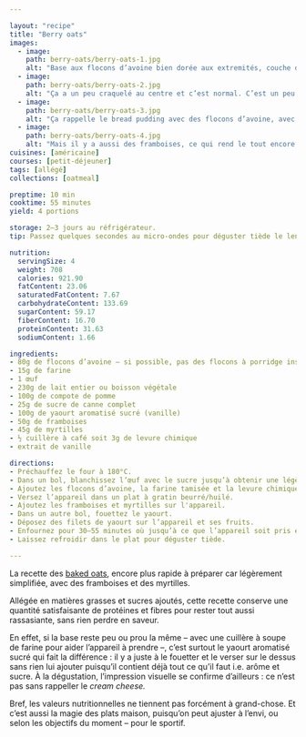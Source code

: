 ```yaml
---

layout: "recipe"
title: "Berry oats"
images:
  - image:
    path: berry-oats/berry-oats-1.jpg
    alt: "Base aux flocons d’avoine bien dorée aux extremités, couche de yaourt bien blanche qui ressemble à du cream cheese et laisse deviner framboises et myrtilles. Aucun doute, ça donne envie."
  - image:
    path: berry-oats/berry-oats-2.jpg
    alt: "Ça a un peu craquelé au centre et c’est normal. C’est un peu comme le flan pâtissier ou cheesecake que vous n’arrivez jamais à avoir bien lisse, ça tient du miracle."
  - image:
    path: berry-oats/berry-oats-3.jpg
    alt: "Ça rappelle le bread pudding avec des flocons d’avoine, avec un résultat bien humide et moelleux, sur lequel viennent se blottir des myrtilles."
  - image:
    path: berry-oats/berry-oats-4.jpg
    alt: "Mais il y a aussi des framboises, ce qui rend le tout encore plus intéressant avec un double jeu de textures et saveurs juteuses sous la dent."
cuisines: [américaine]
courses: [petit-déjeuner]
tags: [allégé]
collections: [oatmeal]

preptime: 10 min
cooktime: 55 minutes
yield: 4 portions

storage: 2–3 jours au réfrigérateur.
tip: Passez quelques secondes au micro-ondes pour déguster tiède le lendemain, s’il vous en reste.

nutrition:
  servingSize: 4
  weight: 708
  calories: 921.90
  fatContent: 23.06
  saturatedFatContent: 7.67
  carbohydrateContent: 133.69
  sugarContent: 59.17
  fiberContent: 16.70
  proteinContent: 31.63
  sodiumContent: 1.66

ingredients:
- 80g de flocons d’avoine – si possible, pas des flocons à porridge instantané type Quaker Oats
- 15g de farine
- 1 œuf
- 230g de lait entier ou boisson végétale
- 100g de compote de pomme
- 25g de sucre de canne complet
- 100g de yaourt aromatisé sucré (vanille)
- 50g de framboises
- 45g de myrtilles
- ½ cuillère à café soit 3g de levure chimique
- extrait de vanille

directions:
- Préchauffez le four à 180°C.
- Dans un bol, blanchissez l’œuf avec le sucre jusqu’à obtenir une légère mousse en surface.
- Ajoutez les flocons d’avoine, la farine tamisée et la levure chimique, le lait, la compote de pomme, l’extrait de vanille, et mélangez bien.
- Versez l’appareil dans un plat à gratin beurré/huilé.
- Ajoutez les framboises et myrtilles sur l'appareil.
- Dans un autre bol, fouettez le yaourt.
- Déposez des filets de yaourt sur l’appareil et ses fruits.
- Enfournez pour 30–55 minutes où jusqu’à ce que l’appareil soit pris et gigote à peine au centre – ça va dépendre de votre plat, etc. Si besoin de plus de cuisson, déposez du papier aluminium sur le dessus du plat.
- Laissez refroidir dans le plat pour déguster tiède.

---
```


La recette des [baked oats](baked-oats.html), encore plus rapide à préparer car légèrement simplifiée, avec des framboises et des myrtilles.

Allégée en matières grasses et sucres ajoutés, cette recette conserve une quantité satisfaisante de protéines et fibres pour rester tout aussi rassasiante, sans rien perdre en saveur.

En effet, si la base reste peu ou prou la même – avec une cuillère à soupe de farine pour aider l’appareil à prendre –, c’est surtout le yaourt aromatisé sucré qui fait la différence&nbsp;: il y a juste à le fouetter et le verser sur le dessus sans rien lui ajouter puisqu’il contient déjà tout ce qu’il faut i.e. arôme et sucre. À la dégustation, l’impression visuelle se confirme d’ailleurs&nbsp;: ce n’est pas sans rappeller le <i lang="en">cream cheese.</i>

Bref, les valeurs nutritionnelles ne tiennent pas forcément à grand-chose. Et c’est aussi la magie des plats maison, puisqu’on peut ajuster à l’envi, ou selon les objectifs du moment – pour le sportif.